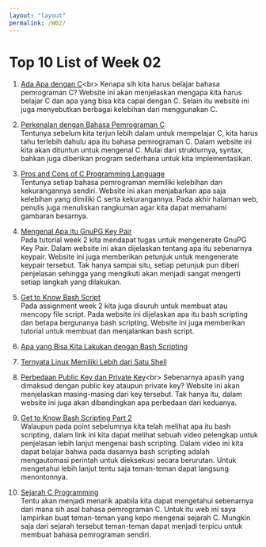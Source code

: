 ```yaml
---
layout: "layout"
permalink: /W02/
---
```


# Top 10 List of Week 02

1. [Ada Apa dengan C](https://www.geeksforgeeks.org/why-learning-c-programming-is-a-must/#:~:text=It%20was%20mainly%20developed%20as,operating%20system%20or%20compiler%20development.)<br>
Kenapa sih kita harus belajar bahasa pemrograman C? Website ini akan menjelaskan mengapa kita harus belajar C dan apa yang bisa kita capai dengan C.
Selain itu website ini juga menyebutkan berbagai kelebihan dari menggunakan C.

2. [Perkenalan dengan Bahasa Pemrograman C](https://www.geeksforgeeks.org/c-language-set-1-introduction/)<br>
Tentunya sebelum kita terjun lebih dalam untuk mempelajar C, kita harus tahu terlebih dahulu apa itu bahasa pemrograman C. Dalam website ini kita akan dituntun untuk mengenal C.
Mulai dari strukturnya, syntax, bahkan juga diberikan program sederhana untuk kita implementasikan.

3. [Pros and Cons of C Programming Language](https://data-flair.training/blogs/advantages-and-disadvantages-of-c/)<br>
Tentunya setiap bahasa pemrograman memiliki kelebihan dan kekurangannya sendiri.
Website ini akan menjabarkan apa saja kelebihan yang dimiliki C serta kekurangannya.
Pada akhir halaman web, penulis juga menuliskan rangkuman agar kita dapat memahami gambaran besarnya.

4. [Mengenal Apa itu GnuPG Key Pair](https://www.gnupg.org/gph/en/manual/c14.html)<br>
Pada tutorial week 2 kita mendapat tugas untuk mengenerate GnuPG Key Pair. 
Dalam website ini akan dijelaskan tentang apa itu sebenarnya keypair.
Website ini juga memberikan petunjuk untuk mengenerate keypair tersebut. Tak hanya sampai situ, setiap petunjuk pun diberi penjelasan sehingga yang mengikuti akan menjadi sangat mengerti setiap langkah yang dilakukan.

5. [Get to Know Bash Script](https://linuxhint.com/what_is_bash_script/)<br>
Pada assignment week 2 kita juga disuruh untuk membuat atau mencopy file script.
Pada website ini dijelaskan apa itu bash scripting dan betapa bergunanya bash scripting.
Website ini juga memberikan tutorial untuk membuat dan menjalankan bash script.

6. [Apa yang Bisa Kita Lakukan dengan Bash Scripting](https://en.wikipedia.org/wiki/6)<br>


7. [Ternyata Linux Memiliki Lebih dari Satu Shell](https://en.wikipedia.org/wiki/7)<br>

8. [Perbedaan Public Key dan Private Key](https://www.tutorialspoint.com/difference-between-private-key-and-public-key#:~:text=The%20public%20key%20is%20used,is%20used%20decrypt%20the%20data.&text=Algorithm-,Private%20Key%20is%20used%20to%20both%20encrypt%20and%20decrypt%20the,is%20used%20and%20is%20shared.)<br>
Sebenarnya apasih yang dimaksud dengan public key ataupun private key?
Website ini akan menjelaskan masing-masing dari key tersebut. Tak hanya itu, dalam website ini juga akan dibandingkan apa perbedaan dari keduanya.

9. [Get to Know Bash Scripting Part 2](https://www.youtube.com/watch?v=2hz7-v2f1sA)<br>
Walaupun pada point sebelumnya kita telah melihat apa itu bash scripting, dalam link ini kita dapat melihat sebuah video pelengkap untuk penjelasan lebih lanjut mengenai bash scripting.
Dalam video ini kita dapat belajar bahwa pada dasarnya bash scripting adalah mengautomasi perintah untuk dieksekusi secara berurutan.
Untuk mengetahui lebih lanjut tentu saja teman-teman dapat langsung menontonnya.
10. [Sejarah C Programming](https://www.section.io/engineering-education/history-of-c-programming-language/)<br>
Tentu akan menjadi menarik apabila kita dapat mengetahui sebenarnya dari mana sih asal bahasa pemrograman C.
Untuk itu web ini saya lampirkan buat teman-teman yang kepo mengenai sejarah C. Mungkin saja dari sejarah tersebut teman-teman dapat menjadi terpicu untuk membuat bahasa pemrograman sendiri.
